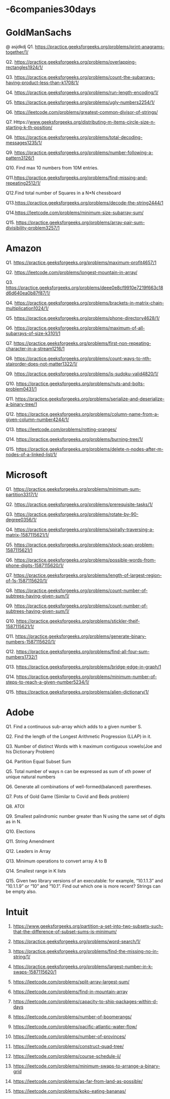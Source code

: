 # -6companies30days

# GoldManSachs

@ asjdkdj
Q1. https://practice.geeksforgeeks.org/problems/print-anagrams-together/1/

Q2. https://practice.geeksforgeeks.org/problems/overlapping-rectangles1924/1/

Q3. https://practice.geeksforgeeks.org/problems/count-the-subarrays-having-product-less-than-k1708/1/

Q4. https://practice.geeksforgeeks.org/problems/run-length-encoding/1/

Q5. https://practice.geeksforgeeks.org/problems/ugly-numbers2254/1/

Q6. https://leetcode.com/problems/greatest-common-divisor-of-strings/

Q7. Https://www.geeksforgeeks.org/distributing-m-items-circle-size-n-starting-k-th-position/

Q8. https://practice.geeksforgeeks.org/problems/total-decoding-messages1235/1/

Q9. https://practice.geeksforgeeks.org/problems/number-following-a-pattern3126/1

Q10. Find max 10 numbers from 10M entries.

Q11.https://practice.geeksforgeeks.org/problems/find-missing-and-repeating2512/1/

Q12.Find total number of Squares in a N*N chessboard

Q13.https://practice.geeksforgeeks.org/problems/decode-the-string2444/1

Q14.https://leetcode.com/problems/minimum-size-subarray-sum/

Q15. https://practice.geeksforgeeks.org/problems/array-pair-sum-divisibility-problem3257/1

# Amazon

Q1. https://practice.geeksforgeeks.org/problems/maximum-profit4657/1

Q2. https://leetcode.com/problems/longest-mountain-in-array/

Q3. https://practice.geeksforgeeks.org/problems/deee0e8cf9910e7219f663c18d6d640ea0b87f87/1/

Q4. https://practice.geeksforgeeks.org/problems/brackets-in-matrix-chain-multiplication1024/1/

Q5. https://practice.geeksforgeeks.org/problems/phone-directory4628/1/

Q6. https://practice.geeksforgeeks.org/problems/maximum-of-all-subarrays-of-size-k3101/1

Q7. https://practice.geeksforgeeks.org/problems/first-non-repeating-character-in-a-stream1216/1

Q8. https://practice.geeksforgeeks.org/problems/count-ways-to-nth-stairorder-does-not-matter1322/1/

Q9. https://practice.geeksforgeeks.org/problems/is-sudoku-valid4820/1/

Q10. https://practice.geeksforgeeks.org/problems/nuts-and-bolts-problem0431/1

Q11. https://practice.geeksforgeeks.org/problems/serialize-and-deserialize-a-binary-tree/1

Q12. https://practice.geeksforgeeks.org/problems/column-name-from-a-given-column-number4244/1/

Q13. https://leetcode.com/problems/rotting-oranges/

Q14. https://practice.geeksforgeeks.org/problems/burning-tree/1/

Q15. https://practice.geeksforgeeks.org/problems/delete-n-nodes-after-m-nodes-of-a-linked-list/1/

# Microsoft

Q1. https://practice.geeksforgeeks.org/problems/minimum-sum-partition3317/1/

Q2. https://practice.geeksforgeeks.org/problems/prerequisite-tasks/1/

Q3. https://practice.geeksforgeeks.org/problems/rotate-by-90-degree0356/1/

Q4. https://practice.geeksforgeeks.org/problems/spirally-traversing-a-matrix-1587115621/1/

Q5. https://practice.geeksforgeeks.org/problems/stock-span-problem-1587115621/1

Q6. https://practice.geeksforgeeks.org/problems/possible-words-from-phone-digits-1587115620/1/

Q7. https://practice.geeksforgeeks.org/problems/length-of-largest-region-of-1s-1587115620/1/

Q8. https://practice.geeksforgeeks.org/problems/count-number-of-subtrees-having-given-sum/1/

Q9. https://practice.geeksforgeeks.org/problems/count-number-of-subtrees-having-given-sum/1/

Q10. https://practice.geeksforgeeks.org/problems/stickler-theif-1587115621/1/

Q11. https://practice.geeksforgeeks.org/problems/generate-binary-numbers-1587115620/1/

Q12. https://practice.geeksforgeeks.org/problems/find-all-four-sum-numbers1732/1

Q13. https://practice.geeksforgeeks.org/problems/bridge-edge-in-graph/1

Q14. https://practice.geeksforgeeks.org/problems/minimum-number-of-steps-to-reach-a-given-number5234/1/

Q15. https://practice.geeksforgeeks.org/problems/alien-dictionary/1/

# Adobe

Q1. Find a continuous sub-array which adds to a given number S. 

Q2. Find the length of the Longest Arithmetic Progression (LLAP) in it. 
 
Q3. Number of distinct Words with k maximum contiguous vowels(Joe and his Dictionary Problem) 

Q4. Partition Equal Subset Sum 

Q5. Total number of ways n can be expressed as sum of xth power of unique natural numbers 

Q6. Generate all combinations of well-formed(balanced) parentheses. 

Q7. Pots of Gold Game (Similar to Covid and Beds problem) 

Q8. ATOI 

Q9. Smallest palindromic number greater than N using the same set of digits as in N. 

Q10. Elections 

Q11. String Amendment 

Q12. Leaders in Array 

Q13. Minimum operations to convert array A to B 

Q14. Smallest range in K lists

Q15. Given two library versions of an executable: for example, “10.1.1.3” and “10.1.1.9” or “10” and “10.1”. Find out which one is more recent? Strings can be empty also.

# Intuit

1. https://www.geeksforgeeks.org/partition-a-set-into-two-subsets-such-that-the-difference-of-subset-sums-is-minimum/

2. https://practice.geeksforgeeks.org/problems/word-search/1/

3. https://practice.geeksforgeeks.org/problems/find-the-missing-no-in-string/1/

4. https://practice.geeksforgeeks.org/problems/largest-number-in-k-swaps-1587115620/1

5. https://leetcode.com/problems/split-array-largest-sum/

6. https://leetcode.com/problems/find-in-mountain-array

7. https://leetcode.com/problems/capacity-to-ship-packages-within-d-days

8. https://leetcode.com/problems/number-of-boomerangs/

9. https://leetcode.com/problems/pacific-atlantic-water-flow/

10. https://leetcode.com/problems/number-of-provinces/

11. https://leetcode.com/problems/construct-quad-tree/

12. https://leetcode.com/problems/course-schedule-ii/

13. https://leetcode.com/problems/minimum-swaps-to-arrange-a-binary-grid

14. https://leetcode.com/problems/as-far-from-land-as-possible/

15. https://leetcode.com/problems/koko-eating-bananas/

